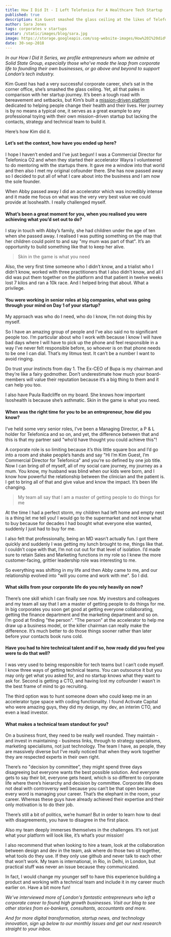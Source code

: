 ```yaml
---
title: How I Did It - I Left Telefonica For A Healthcare Tech Startup
published: true
description: Kim Guest smashed the glass ceiling at the likes of Telefonica, spending decades raising children and working hard. And yet, she's just getting started. Her business is going from strength to strength with the likes of Paula Radcliffe on her board, but this journey has been nothing but average. She's dealt with the hardest challenge for a startup - the passing of a co-founder. Here's how she did it.
author: Sara Jones
tags: corporates v startups
avatar: /static/images/blog/sara.jpg
image: https://storage.googleapis.com/ssg-website-images/How%20I%20did%20it%20Kim%20Guest/kim%20gues%20how%20i%20did%20it%20header.jpg
date: 30-sep-2018
---
```


*In our How I Did It Series, we profile entrepreneurs whom we admire at Solid State Group, especially those who’ve made the leap from corporate life to founding their own businesses, or go above and beyond to support London’s tech industry.*

Kim Guest has had a very successful corporate career, she’s sat in the corner office, she’s smashed the glass ceiling. Yet, all that pales in comparison with her startup journey. It’s been a tough road with bereavement and setbacks, but Kim’s built a [mission-driven platform ](https://isoshealth.com/)dedicated to helping people change their health and their lives. Her journey is by no means a typical one, it serves as a great example to any professional toying with their own mission-driven startup but lacking the contacts, strategy and technical team to build it.

Here’s how Kim did it.

#### Let’s set the context, how have you ended up here?

I hope I haven’t ended and I’ve just begun! I was a Commercial Director for Telefonica O2 and when they started their accelerator Wayra I volunteered to do mentoring with the startups there. It gave me a window into that world and then also I met my original cofounder there. She has now passed away so I decided to put all of what I care about into the business and I am now the sole founder.

When Abby passed away I did an accelerator which was incredibly intense and it made me focus on what was the very very best value we could provide at Isoshealth. I really challenged myself. 

#### What’s been a great moment for you, when you realised you were achieving what you’d set out to do?

I stay in touch with Abby’s family, she had children under the age of ten when she passed away. I realised I was putting something on the map that her children could point to and say "my mum was part of that". It’s an opportunity to build something like that to keep her alive.

> Skin in the game is what you need

Also, the very first time someone who I didn’t know, and a trialist who I didn’t know, worked with three practitioners that I also didn’t know, and all I did was put them together on the platform and that patient in twelve weeks lost 7 kilos and ran a 10k race. And I helped bring that about. What a privilege.

#### You were working in senior roles at big companies, what was going through your mind on Day 1 of your startup?

My approach was who do I need, who do I know, I’m not doing this by myself.

So I have an amazing group of people and I’ve also said no to significant people too. I’m particular about who I work with because I know I will have bad days where I will have to pick up the phone and feel responsible in a way I’ve never felt responsible before, so whoever is on that phone needs to be one I can dial. That’s my litmus test. It can’t be a number I want to avoid ringing. 

Do trust your instincts from day 1. The Ex-CEO of Bupa is my chairman and they’re like a fairy godmother. Don’t underestimate how much your board-members will value their reputation because it’s a big thing to them and it can help you too. 

I also have Paula Radcliffe on my board. She knows how important Isoshealth is because she’s asthmatic. Skin in the game is what you need. 

#### When was the right time for you to be an entrepreneur, how did you know?

I’ve held some very senior roles, I’ve been a Managing Director, a P & L holder for Telefonica and so on, and yet, the difference between that and this is that my partner said "who’d have thought you could achieve this"!

A corporate role is so limiting because it’s this little square box and I’d go into a room and shake people’s hands and say "Hi I’m Kim Guest, I’m Commercial Director for Telefonica" and you’re so defined by one job title. Now I can bring *all* of myself, all of my social care journey, my journey as a mum. You know, my husband was blind when our kids were born, and I know how powerful the relationship between the clinician and the patient is. I get to bring all of that and give value and know the impact. It’s been life changing.

> My team all say that I am a master of getting people to do things for me

At the time I had a perfect storm, my children had left home and empty nest is a thing let me tell you! I would go to the supermarket and not know what to buy because for decades I had bought what everyone else wanted, suddenly I just had to buy for me.

I also felt that professionally, being an MD wasn’t actually fun. I got there quickly and suddenly I was getting my lunch brought to me, things like that. I couldn’t cope with that, I’m not cut out for that level of isolation. I’d made sure to retain Sales and Marketing functions in my role so I knew the more customer-facing, grittier leadership role was interesting to me.

So everything was shifting in my life and then Abby came to me, and our relationship evolved into "will you come and work with me". So I did.

#### What skills from your corporate life do you rely heavily on now?

There’s one skill which I can finally see now. My investors and colleagues and my team all say that I am a master of getting people to do things for me. In big corporates you soon get good at getting everyone collaborating, getting the finance department and the marketing department and so on. I’m good at finding "the person". “The person” at the accelerator to help me draw up a business model, or the killer chairman can really make the difference. It’s much better to do those things sooner rather than later before your contacts book runs cold.

#### Have you had to hire technical talent and if so, how ready did you feel you were to do that well?

I was very used to being responsible for tech teams but I can’t code myself. I know three ways of getting technical teams. You can outsource it but you may only get what you asked for, and no startup knows what they want to ask for. Second is getting a CTO, and having lost my cofounder I wasn’t in the best frame of mind to go recruiting.

The third option was to hunt someone down who could keep me in an accelerator type space with coding functionality. I found Activate Capital who were amazing guys, they did my design, my dev, an interim CTO, and even a lead investor. 

#### What makes a technical team standout for you?

On a business front, they need to be really well rounded. They maintain - and invest in maintaining - business links, through to strategy specialisms, marketing specialisms, not just technology. The team I have, as people, they are massively diverse but I’ve really noticed that when they work together they are respected experts in their own right.

There’s no "decision by committee", they might spend three days disagreeing but everyone wants the best possible solution. And everyone gets to say their bit, everyone gets heard, which is so different to corporate life where there’s hierarchy and decision by committee. Corporate life does not deal with controversy well because you can’t be that open because every word is managing your career. That’s the elephant in the room, your career. Whereas these guys have already achieved their expertise and their only motivation is to do their job. 

There’s still a bit of politics, we’re human! But in order to learn how to deal with disagreements, you have to disagree in the first place. 

Also my team deeply immerses themselves in the challenges. It’s not just what your platform will look like, it’s what’s your mission!

I also recommend that when looking to hire a team, look at the collaboration between design and dev in the team, ask where do those two sit together, what tools do they use. If they only use github and never talk to each other that won’t work. My team is international, in Rio, in Delhi, in London, but practical stuff was never an issue because they communicated. 

In fact, I would change my younger self to have this experience building a product and working with a technical team and include it in my career much earlier on. Have a bit more fun!

*We've interviewed more of London's fantastic entrepreneurs who left a corporate career to found high growth businesses. Visit our blog to see other stories from ex-bankers, consultants, accountants and more.*

*And for more digital transformation, startup news, and technology innovation, sign up below to our monthly Issues and get our next research straight to your inbox.*